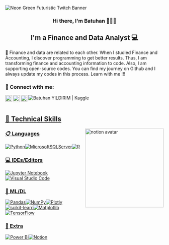 ![Neon Green Futuristic Twitch Banner](https://user-images.githubusercontent.com/110935969/230604400-b46925c4-0cfd-4a60-96d7-b3eb52fbccc4.png)

<h3 align="center">
Hi there, I'm Batuhan</a> 👨🏻‍💻
</h3>
<h3 align="left">
</h3>

<h2 align="center">
I'm a Finance and Data Analyst 💻
</h2> 

:round_pushpin: Finance and data are related to each other. When I studied Finance and Accounting, I discover programming to get better results. Thus, I am transforming finance and accounting information to code. Also, I am supporting open-source codes. You can find my journey on Github and I always update my codes in this process. Learn with me !!!

### 🤝 Connect with me:
<a href="https://www.linkedin.com/in/batuhannyildirim/"><img align="left" src="https://raw.githubusercontent.com/yushi1007/yushi1007/main/images/linkedin.svg" alt="Batuhan YILDIRIM | LinkedIn" width="21px"/></a>
<a href="https://twitter.com/batuhan1148"><img align="left" src="https://img.shields.io/badge/X-000000?style=for-the-badge&logo=x&logoColor=white" alt="Batuhan YILDIRIM | Twitter" width="22px"/></a>
<a href="https://medium.com/@BatuhanYildirim1148"><img align="left" src="https://raw.githubusercontent.com/yushi1007/yushi1007/main/images/medium.svg" alt="Batuhan YILDIRIM | Medium" width="21px"/></a><a href="https://www.kaggle.com/ecobooster"><img align="left" src="https://img.shields.io/badge/Kaggle-035a7d?style=for-the-badge&logo=kaggle&logoColor=white" alt="Batuhan YILDIRIM | Kaggle" /></br>
</br>


## 💼 Technical Skills

<img src="https://github.com/Ybatuhan-EcoBooster/NotionFinanceProject/assets/110935969/085b1e7b-f2ae-4c85-b81f-9c4e366b5d71" alt="notion avatar" width="250" height="250" align="right">

### 📋 Languages
![Python](https://img.shields.io/badge/python-3670A0?style=for-the-badge&logo=python&logoColor=ffdd54)![MicrosoftSQLServer](https://img.shields.io/badge/Microsoft%20SQL%20Server-CC2927?style=for-the-badge&logo=microsoft%20sql%20server&logoColor=white)![R](https://img.shields.io/badge/r-%23276DC3.svg?style=for-the-badge&logo=r&logoColor=white)

### 💻 IDEs/Editors
![Jupyter Notebook](https://img.shields.io/badge/jupyter-%23FA0F00.svg?style=for-the-badge&logo=jupyter&logoColor=white)![Visual Studio Code](https://img.shields.io/badge/Visual%20Studio%20Code-0078d7.svg?style=for-the-badge&logo=visual-studio-code&logoColor=white)

### 🧭 ML/DL
![Pandas](https://img.shields.io/badge/pandas-%23150458.svg?style=for-the-badge&logo=pandas&logoColor=white)![NumPy](https://img.shields.io/badge/numpy-%23013243.svg?style=for-the-badge&logo=numpy&logoColor=white)![Plotly](https://img.shields.io/badge/Plotly-%233F4F75.svg?style=for-the-badge&logo=plotly&logoColor=white)![scikit-learn](https://img.shields.io/badge/scikit--learn-%23F7931E.svg?style=for-the-badge&logo=scikit-learn&logoColor=white)![Matplotlib](https://img.shields.io/badge/Matplotlib-%23ffffff.svg?style=for-the-badge&logo=Matplotlib&logoColor=black)![TensorFlow](https://img.shields.io/badge/TensorFlow-%23FF6F00.svg?style=for-the-badge&logo=TensorFlow&logoColor=white)

### 🎯 Extra 
![Power Bi](https://img.shields.io/badge/power_bi-F2C811?style=for-the-badge&logo=powerbi&logoColor=black)![Notion](https://img.shields.io/badge/Notion-%23000000.svg?style=for-the-badge&logo=notion&logoColor=white)

